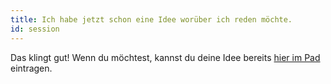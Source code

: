```yaml
---
title: Ich habe jetzt schon eine Idee worüber ich reden möchte.
id: session
---
```


Das klingt gut! Wenn du möchtest, kannst du deine Idee bereits [hier im Pad](https://yopad.eu/p/sessionideenhüpc25) eintragen.
